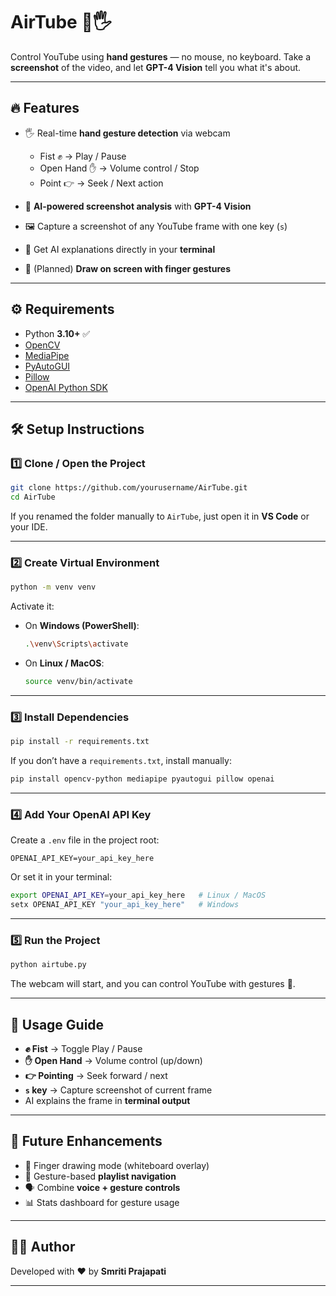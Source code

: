 # AirTube 🎯🖐️

Control YouTube using **hand gestures** — no mouse, no keyboard.
Take a **screenshot** of the video, and let **GPT-4 Vision** tell you what it's about.

---

## 🔥 Features

* 🖐️ Real-time **hand gesture detection** via webcam

  * Fist ✊ → Play / Pause
  * Open Hand ✋ → Volume control / Stop
  * Point 👉 → Seek / Next action
* 🧠 **AI-powered screenshot analysis** with **GPT-4 Vision**
* 🖼️ Capture a screenshot of any YouTube frame with one key (`s`)
* 📄 Get AI explanations directly in your **terminal**
* 🎨 (Planned) **Draw on screen with finger gestures**

---

## ⚙️ Requirements

* Python **3.10+** ✅
* [OpenCV](https://pypi.org/project/opencv-python/)
* [MediaPipe](https://developers.google.com/mediapipe)
* [PyAutoGUI](https://pypi.org/project/PyAutoGUI/)
* [Pillow](https://pypi.org/project/Pillow/)
* [OpenAI Python SDK](https://pypi.org/project/openai/)

---

## 🛠️ Setup Instructions

### 1️⃣ Clone / Open the Project

```bash
git clone https://github.com/yourusername/AirTube.git
cd AirTube
```

If you renamed the folder manually to `AirTube`, just open it in **VS Code** or your IDE.

---

### 2️⃣ Create Virtual Environment

```bash
python -m venv venv
```

Activate it:

* On **Windows (PowerShell)**:

  ```bash
  .\venv\Scripts\activate
  ```
* On **Linux / MacOS**:

  ```bash
  source venv/bin/activate
  ```

---

### 3️⃣ Install Dependencies

```bash
pip install -r requirements.txt
```

If you don’t have a `requirements.txt`, install manually:

```bash
pip install opencv-python mediapipe pyautogui pillow openai
```

---

### 4️⃣ Add Your OpenAI API Key

Create a `.env` file in the project root:

```
OPENAI_API_KEY=your_api_key_here
```

Or set it in your terminal:

```bash
export OPENAI_API_KEY=your_api_key_here   # Linux / MacOS
setx OPENAI_API_KEY "your_api_key_here"   # Windows
```

---

### 5️⃣ Run the Project

```bash
python airtube.py
```

The webcam will start, and you can control YouTube with gestures 🎥.

---

## 🎯 Usage Guide

* **✊ Fist** → Toggle Play / Pause
* **✋ Open Hand** → Volume control (up/down)
* **👉 Pointing** → Seek forward / next
* **`s` key** → Capture screenshot of current frame
* AI explains the frame in **terminal output**

---

## 🚀 Future Enhancements

* 🎨 Finger drawing mode (whiteboard overlay)
* 🎵 Gesture-based **playlist navigation**
* 🗣️ Combine **voice + gesture controls**
* 📊 Stats dashboard for gesture usage

---

## 👩‍💻 Author

Developed with ❤️ by **Smriti Prajapati**

---
